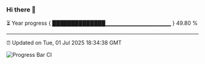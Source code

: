 ### Hi there 👋

⏳ Year progress { ██████████████▁▁▁▁▁▁▁▁▁▁▁▁▁▁▁▁ } 49.80 %

---

⏰ Updated on Tue, 01 Jul 2025 18:34:38 GMT

![Progress Bar CI](https://github.com/ZhaoGui/ZhaoGui/workflows/Progress%20Bar%20CI/badge.svg)
